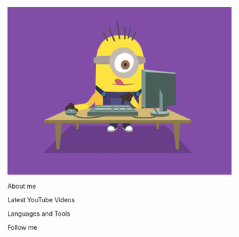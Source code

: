 [![Header](https://github.com/MaksimSinyu/maksimsinyu/blob/main/assets/image_861011182205489056860.gif)](https://github.com/MaksimSinyu)

About me

Latest YouTube Videos

Languages and Tools

Follow me